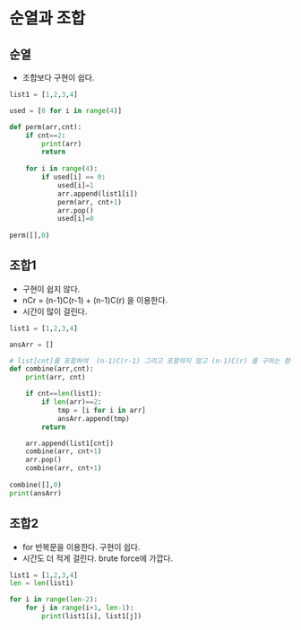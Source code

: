 
# 순열과 조합

## 순열

- 조합보다 구현이 쉽다.

```python
list1 = [1,2,3,4]

used = [0 for i in range(4)]

def perm(arr,cnt):
    if cnt==2:
        print(arr)
        return
        
    for i in range(4):
        if used[i] == 0:
            used[i]=1
            arr.append(list1[i])
            perm(arr, cnt+1)
            arr.pop()
            used[i]=0
    
perm([],0)
```

## 조합1

- 구현이 쉽지 않다.
- nCr = (n-1)C(r-1) + (n-1)C(r) 을 이용한다.
- 시간이 많이 걸린다.

```python
list1 = [1,2,3,4]

ansArr = []

# list[cnt]를 포함하여  (n-1)C(r-1) 그리고 포함하지 않고 (n-1)C(r) 를 구하는 함수
def combine(arr,cnt):
    print(arr, cnt)

    if cnt==len(list1):
        if len(arr)==2:
            tmp = [i for i in arr]
            ansArr.append(tmp)
        return

    arr.append(list1[cnt])
    combine(arr, cnt+1)
    arr.pop()
    combine(arr, cnt+1)
    
combine([],0)
print(ansArr)
```

## 조합2

- for 반복문을 이용한다. 구현이 쉽다.
- 시간도 더 적게 걸린다. brute force에 가깝다.

```python
list1 = [1,2,3,4]
len = len(list1)

for i in range(len-2):
    for j in range(i+1, len-1):
        print(list1[i], list1[j])
```